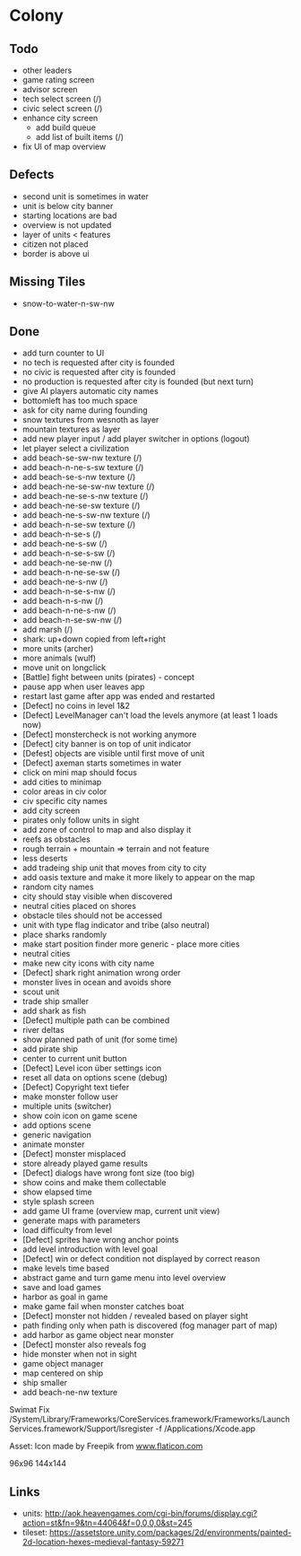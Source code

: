 # Colony

## Todo

- other leaders
- game rating screen
- advisor screen
- tech select screen (/)
- civic select screen (/)
- enhance city screen
    - add build queue
    - add list of built items (/)
- fix UI of map overview

## Defects
- second unit is sometimes in water
- unit is below city banner
- starting locations are bad
- overview is not updated
- layer of units < features
- citizen not placed
- border is above ui

## Missing Tiles
- snow-to-water-n-sw-nw


## Done
- add turn counter to UI
- no tech is requested after city is founded
- no civic is requested after city is founded
- no production is requested after city is founded (but next turn)
- give AI players automatic city names
- bottomleft has too much space
- ask for city name during founding
- snow textures from wesnoth as layer
- mountain textures as layer
- add new player input / add player switcher in options (logout)
- let player select a civilization
- add beach-se-sw-nw texture (/)
- add beach-n-ne-s-sw texture (/)
- add beach-se-s-nw texture (/)
- add beach-ne-se-sw-nw texture (/)
- add beach-ne-se-s-nw texture (/)
- add beach-ne-se-sw texture (/)
- add beach-ne-s-sw-nw texture (/)
- add beach-n-se-sw texture (/)
- add beach-n-se-s (/)
- add beach-ne-s-sw (/)
- add beach-n-se-s-sw (/)
- add beach-ne-se-nw (/)
- add beach-n-ne-se-sw (/)
- add beach-ne-s-nw (/)
- add beach-n-se-s-nw (/)
- add beach-n-s-nw (/)
- add beach-n-ne-s-nw (/)
- add beach-n-se-sw-nw (/)
- add marsh (/) 
- shark: up+down copied from left+right
- more units (archer)
- more animals (wulf)
- move unit on longclick
- [Battle] fight between units (pirates) - concept
- pause app when user leaves app
- restart last game after app was ended and restarted
- [Defect] no coins in level 1&2
- [Defect] LevelManager can't load the levels anymore (at least 1 loads now)
- [Defect] monstercheck is not working anymore
- [Defect] city banner is on top of unit indicator
- [Defest] objects are visible until first move of unit
- [Defect] axeman starts sometimes in water
- click on mini map should focus
- add cities to minimap
- color areas in civ color
- civ specific city names
- add city screen
- pirates only follow units in sight
- add zone of control to map and also display it
- reefs as obstacles
- rough terrain + mountain => terrain and not feature
- less deserts
- add tradeing ship unit that moves from city to city
- add oasis texture and make it more likely to appear on the map
- random city names
- city should stay visible when discovered
- neutral cities placed on shores
- obstacle tiles should not be accessed
- unit with type flag indicator and tribe (also neutral)
- place sharks randomly
- make start position finder more generic - place more cities
- neutral cities
- make new city icons with city name
- [Defect] shark right animation wrong order  
- monster lives in ocean and avoids shore
- scout unit
- trade ship smaller
- add shark as fish
- [Defect] multiple path can be combined
- river deltas
- show planned path of unit (for some time)
- add pirate ship 
- center to current unit button
- [Defect] Level icon über settings icon
- reset all data on options scene (debug)
- [Defect] Copyright text tiefer
- make monster follow user
- multiple units (switcher)
- show coin icon on game scene
- add options scene
- generic navigation
- animate monster
- [Defect] monster misplaced
- store already played game results
- [Defect] dialogs have wrong font size (too big)
- show coins and make them collectable
- show elapsed time
- style splash screen
- add game UI frame (overview map, current unit view)
- generate maps with parameters
- load difficulty from level 
- [Defect] sprites have wrong anchor points
- add level introduction with level goal
- [Defect] win or defect condition not displayed by correct reason
- make levels time based
- abstract game and turn game menu into level overview
- save and load games
- harbor as goal in game
- make game fail when monster catches boat
- [Defect] monster not hidden / revealed based on player sight
- path finding only when path is discovered (fog manager part of map)
- add harbor as game object near monster
- [Defect] monster also reveals fog
- hide monster when not in sight
- game object manager
- map centered on ship
- ship smaller
- add beach-ne-nw texture


Swimat Fix
/System/Library/Frameworks/CoreServices.framework/Frameworks/LaunchServices.framework/Support/lsregister -f /Applications/Xcode.app



Asset:
Icon made by Freepik from www.flaticon.com

96x96
144x144

## Links
- units: http://aok.heavengames.com/cgi-bin/forums/display.cgi?action=st&fn=9&tn=44064&f=0,0,0,0&st=245
- tileset: https://assetstore.unity.com/packages/2d/environments/painted-2d-location-hexes-medieval-fantasy-59271
